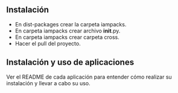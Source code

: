 Instalación
-----------

* En dist-packages crear la carpeta iampacks.
* En carpeta iampacks crear archivo __init__.py.
* En carpeta iampacks crear carpeta cross.
* Hacer el pull del proyecto.

Instalación y uso de aplicaciones
---------------------------------

Ver el README de cada aplicación para entender cómo realizar su instalación y llevar a cabo su uso.
